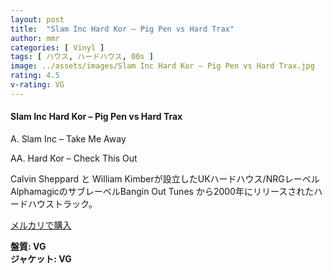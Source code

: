 ```yaml
---
layout: post
title:  "Slam Inc Hard Kor – Pig Pen vs Hard Trax"
author: mmr
categories: [ Vinyl ]
tags: [ ハウス, ハードハウス, 00s ]
image: ../assets/images/Slam Inc Hard Kor – Pig Pen vs Hard Trax.jpg
rating: 4.5
v-rating: VG
---
```


#### Slam Inc Hard Kor – Pig Pen vs Hard Trax


A.  Slam Inc – Take Me Away

AA.  Hard Kor – Check This Out

Calvin Sheppard と William Kimberが設立したUKハードハウス/NRGレーベルAlphamagicのサブレーベルBangin Out Tunes から2000年にリリースされたハードハウストラック。

[メルカリで購入](https://jp.mercari.com/item/m12107636590?afid=6142608987)

<div class="mt-4 mb-4 d-flex align-items-center">
<strong class="mr-1">盤質: VG</strong>
</div>
<div class="mt-4 mb-4 d-flex align-items-center">
<strong class="mr-1">ジャケット: VG</strong>
</div>
